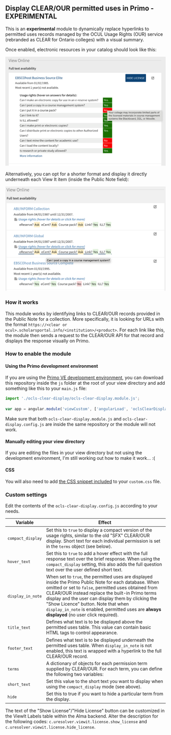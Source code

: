 ## Display CLEAR/OUR permitted uses in Primo - EXPERIMENTAL

This is an **experimental** module to dynamically replace hyperlinks to permitted uses records managed by
the OCUL Usage Rights (OUR) service (rebranded as CLEAR for Ontario colleges) with a visual summary.

Once enabled, electronic resources in your catalog should look like this:

![Screenshot of the permitted uses module enabled on the Primo interface](clear-display-screenshot.png)

Alternatively, you can opt for a shorter format and display it directly underneath each View It item (inside the Public Note field):

![Screenshot of the permitted uses module enabled on the Primo interface](clear-display-compact-screenshot.png)

### How it works

This module works by identifying links to CLEAR/OUR records provided in the Public Note for a collection. More specifically,
it is looking for URLs with the format `https://<clear or ocul>.scholarsportal.info/<institution>/<product>`. For each link
like this, the module then sends a request to the CLEAR/OUR API for that record and displays the response visually on Primo.

### How to enable the module

#### Using the Primo development environment

If you are using the [Primo VE development environment](https://github.com/ExLibrisGroup/primo-explore-devenv),
you can download this repository inside the `js` folder at the root of your view directory
and add something like this to your `main.js` file:

```JavaScript
import './ocls-clear-display/ocls-clear-display.module.js';

var app = angular.module('viewCustom', ['angularLoad', 'oclsClearDisplay']);
```

Make sure that both `ocls-clear-display.module.js` and `ocls-clear-display.config.js` are inside the same repository or
the module will not work.

#### Manually editing your view directory

If you are editing the files in your view directory but not using the development environment, I'm still working out
how to make it work... :(

#### CSS

You will also need to add [the CSS snippet included](clear.css) to your `custom.css` file.

### Custom settings

Edit the contents of the `ocls-clear-display.config.js` according to your needs.

Variable | Effect
---------|-------
`compact_display` | Set this to `true` to display a compact version of the usage rights, similar to the old "SFX" CLEAR/OUR display. Short text for each individual permission is set in the `terms` object (see below).
`hover_text` | Set this to `true` to add a hover effect with the full response text over the brief response. When using the `compact_display` setting, this also adds the full question text over the user defined short text.
`display_in_note` | When set to `true`, the permitted uses are displayed inside the Primo Public Note for each database. When omitted or set to `false`, permitted uses obtained from CLEAR/OUR instead replace the built-in Primo terms display and the user can display them by clicking the "Show Licence" button. Note that when `display_in_note` is enabled, permitted uses are **always displayed** (no user click required).
`title_text` | Defines what text is to be displayed above the permitted uses table. This value can contain basic HTML tags to control appearance.
`footer_text` | Defines what text is to be displayed underneath the permitted uses table. When `display_in_note` is not enabled, this text is wrapped with a hyperlink to the full CLEAR/OUR record.
`terms` | A dictionary of objects for each permission term supplied by CLEAR/OUR. For each term, you can define the following two variables:
`short_text`| Set this value to the short text you want to display when using the `compact_display` mode (see above).
`hide` | Set this to true if you want to hide a particular term from the display.

The text of the "Show License"/"Hide License" button can be customized in the ViewIt Labels table within the Alma backend. Alter the description
for the following codes: `c.uresolver.viewit.license.show_license` and `c.uresolver.viewit.license.hide_license`.